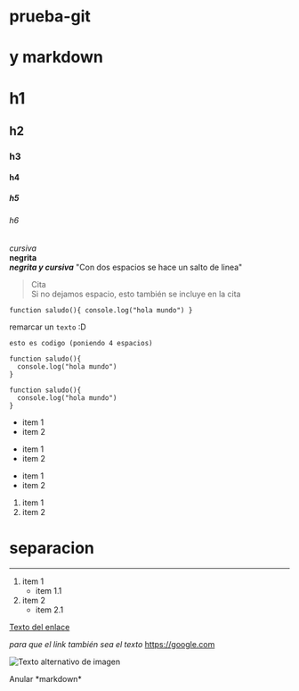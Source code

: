 # prueba-git
# y markdown

# h1
## h2
### h3
#### h4
##### h5
###### h6

*cursiva*  
**negrita**  
***negrita y cursiva***
"Con dos espacios se hace un salto de linea"
>Cita  
Si no dejamos espacio, esto también se incluye en la cita

`
function saludo(){
  console.log("hola mundo")
}
`

remarcar un `texto` :D

    esto es codigo (poniendo 4 espacios)

```
function saludo(){
  console.log("hola mundo")
}
```

~~~
function saludo(){
  console.log("hola mundo")
}
~~~

* item 1
* item 2
- item 1
- item 2
+ item 1
+ item 2
1. item 1
2. item 2

# separacion
___

1. item 1
   * item 1.1
2. item 2
    * item 2.1

[Texto del enlace](url "title enlace")

*para que el link también sea el texto*
<https://google.com>

![Texto alternativo de imagen](url)

Anular \*markdown\*

